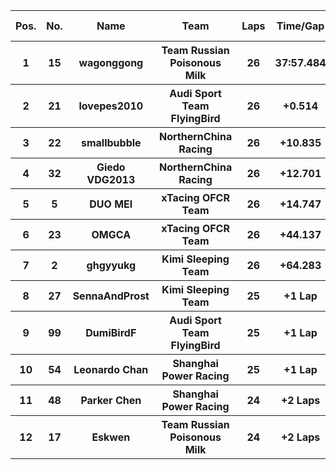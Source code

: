 <table style="width:100%">
	<tr>
		<th>Pos.</th>
		<th>No.</th>
		<th>Name</th>
		<th>Team</th>
		<th>Laps</th>
		<th>Time/Gap</th>
		<th>Personal Best</th>
		<th>Position Diff</th>
	</tr>
	<tr>
		<th>1</th>
		<th>15</th>
		<th>wagonggong</th>
		<th>Team Russian Poisonous Milk</th>
		<th>26</th>
		<th>37:57.484</th>
		<th>1:15.460</th>
		<th>+2</th>
	</tr>
	<tr>
		<th>2</th>
		<th>21</th>
		<th>lovepes2010</th>
		<th>Audi Sport Team FlyingBird</th>
		<th>26</th>
		<th>+0.514</th>
		<th>1:15.128</th>
		<th>0</th>
	</tr>
	<tr>
		<th>3</th>
		<th>22</th>
		<th>smallbubble</th>
		<th>NorthernChina Racing</th>
		<th>26</th>
		<th>+10.835</th>
		<th>1:16.123</th>
		<th>+2</th>
	</tr>
	<tr>
		<th>4</th>
		<th>32</th>
		<th>Giedo VDG2013</th>
		<th>NorthernChina Racing</th>
		<th>26</th>
		<th>+12.701</th>
		<th>1:16.277</th>
		<th>+5</th>
	</tr>
	<tr>
		<th>5</th>
		<th>5</th>
		<th>DUO MEI</th>
		<th>xTacing OFCR Team</th>
		<th>26</th>
		<th>+14.747</th>
		<th>1:16.275</th>
		<th>+2</th>
	</tr>
	<tr>
		<th>6</th>
		<th>23</th>
		<th>OMGCA</th>
		<th>xTacing OFCR Team</th>
		<th>26</th>
		<th>+44.137</th>
		<th>1:15.559</th>
		<th>-2</th>
	</tr>
	<tr>
		<th>7</th>
		<th>2</th>
		<th>ghgyyukg</th>
		<th>Kimi Sleeping Team</th>
		<th>26</th>
		<th>+64.283</th>
		<th>1:14.922</th>
		<th>-6</th>
	</tr>
	<tr>
		<th>8</th>
		<th>27</th>
		<th>SennaAndProst</th>
		<th>Kimi Sleeping Team</th>
		<th>25</th>
		<th>+1 Lap</th>
		<th>1:16.733</th>
		<th>0</th>
	</tr>
	<tr>
		<th>9</th>
		<th>99</th>
		<th>DumiBirdF</th>
		<th>Audi Sport Team FlyingBird</th>
		<th>25</th>
		<th>+1 Lap</th>
		<th>1:17.107</th>
		<th>-3</th>
	</tr>
	<tr>
		<th>10</th>
		<th>54</th>
		<th>Leonardo Chan</th>
		<th>Shanghai Power Racing</th>
		<th>25</th>
		<th>+1 Lap</th>
		<th>1:16.838</th>
		<th>0</th>
	</tr>
	<tr>
		<th>11</th>
		<th>48</th>
		<th>Parker Chen</th>
		<th>Shanghai Power Racing</th>
		<th>24</th>
		<th>+2 Laps</th>
		<th>1:16.290</th>
		<th>+1</th>
	</tr>
	<tr>
		<th>12</th>
		<th>17</th>
		<th>Eskwen</th>
		<th>Team Russian Poisonous Milk</th>
		<th>24</th>
		<th>+2 Laps</th>
		<th>1:16.301</th>
		<th>-1</th>
	</tr>
</table>